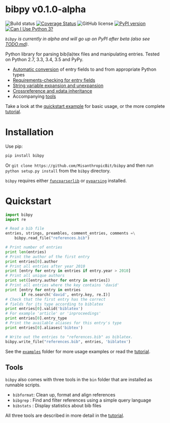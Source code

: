 # bibpy v0.1.0-alpha

![Build status](https://travis-ci.org/MisanthropicBit/bibpy.svg?branch=master)
[![Coverage Status](https://coveralls.io/repos/github/MisanthropicBit/bibpy/badge.svg?branch=master)](https://coveralls.io/github/MisanthropicBit/bibpy?branch=master)
![GitHub license](https://img.shields.io/badge/license-MIT-blue.svg)
[![PyPI version](https://badge.fury.io/py/bibpy.svg)](https://badge.fury.io/py/bibpy)
[![Can I Use Python 3?](https://caniusepython3.com/check/82202c33-6111-4c2c-9870-6245623dd3a8.svg)](https://caniusepython3.com/check/82202c33-6111-4c2c-9870-6245623dd3a8)

_`bibpy` is currently in alpha and will go up on PyPI after beta (also see [TODO.md](TODO.md))_.

Python library for parsing bib(la)tex files and manipulating entries. Tested on
Python 2.7, 3.3, 3.4, 3.5 and PyPy.

* [Automatic conversion](/examples/field_conversion.py) of entry fields to and from appropriate Python types
* [Requirements-checking for entry fields](/examples/requirements_check.py)
* [String variable expansion and unexpansion](/examples/string_expansion.py)
* [Crossreference and xdata inheritance](/examples/crossref_expansion.py)
* Accompanying [tools](#tools)

Take a look at the [quickstart example](#quickstart) for basic usage, or the
more complete [tutorial](TUTORIAL.md).

# Installation

Use pip:

```bash
pip install bibpy
```

Or `git clone https://github.com/MisanthropicBit/bibpy` and then run `python
setup.py install` from the `bibpy` directory.

`bibpy` requires either
[`funcparserlib`](https://github.com/vlasovskikh/funcparserlib) or
[`pyparsing`](http://pyparsing.wikispaces.com/) installed.

<a name="quickstart"></a>
# Quickstart

```python
import bibpy
import re

# Read a bib file
entries, strings, preambles, comment_entries, comments =\
    bibpy.read_file("references.bib")

# Print number of entries
print len(entries)
# Print the author of the first entry
print entries[0].author
# Print all entries after year 2010
print [entry for entry in entries if entry.year > 2010]
# Print all unique authors
print set([entry.author for entry in entries])
# Print all entries where the key contains 'david'
print [entry for entry in entries
       if re.search('david', entry.key, re.I)]
# Check that the first entry has the correct
# fields for its type according to biblatex
print entries[0].valid('biblatex')
# For example 'article' or 'inproceedings'
print entries[0].entry_type
# Print the available aliases for this entry's type
print entries[0].aliases('bibtex')

# Write out the entries to "references.bib" as biblatex.
bibpy.write_file("references.bib", entries, 'biblatex')
```

See the [`examples`](/examples) folder for more usage examples or read the
[tutorial](TUTORIAL.md).

## Tools

`bibpy` also comes with three tools in the `bin` folder that are installed as
runnable scripts.

* `bibformat`: Clean up, format and align references
* `bibgrep`  : Find and filter references using a simple query language
* `bibstats` : Display statistics about bib files

All three tools are described in more detail in the
[tutorial](TUTORIAL.md/#tools).

